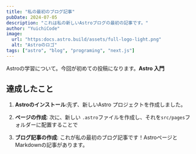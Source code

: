 ```yaml
---
title: "私の最初のブログ記事"
pubDate: 2024-07-05
description: "これは私の新しいAstroブログの最初の記事です。"
author: "YuichiCode"
image: 
  url: "https:docs.astro.build/assets/full-logo-light.png"
  alt: "Astroのロゴ"
tags: ["astro", "blog", "programing", "next.js"]
---
```


Astroの学習について。今回が初めての投稿になります。**Astro 入門**

## 達成したこと

1. **Astroのインストール**:先ず、新しいAstro プロジェクトを作成しました。

2. **ページの作成**: 次に、新しい `.astro`ファイルを作成し、それを`src/pages`フォルダーに配置することで
3. **ブログ記事の作成**: これが私の最初のブログ記事です！Astroページと Markdownの記事があります。